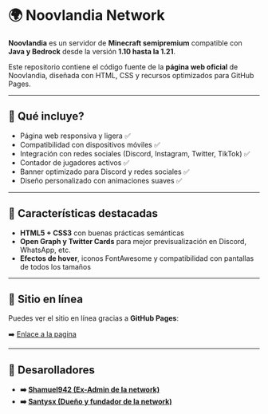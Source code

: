 # 🌍 Noovlandia Network

**Noovlandia** es un servidor de **Minecraft semipremium** compatible con **Java y Bedrock** desde la versión **1.10 hasta la 1.21**.

Este repositorio contiene el código fuente de la **página web oficial** de Noovlandia, diseñada con HTML, CSS y recursos optimizados para GitHub Pages.

---

## 🚀 Qué incluye?

- Página web responsiva y ligera ✅  
- Compatibilidad con dispositivos móviles ✅  
- Integración con redes sociales (Discord, Instagram, Twitter, TikTok) ✅  
- Contador de jugadores activos ✅  
- Banner optimizado para Discord y redes sociales ✅  
- Diseño personalizado con animaciones suaves ✅

---

## 🧾 Características destacadas

- **HTML5 + CSS3** con buenas prácticas semánticas
- **Open Graph y Twitter Cards** para mejor previsualización en Discord, WhatsApp, etc.
- **Efectos de hover**, iconos FontAwesome y compatibilidad con pantallas de todos los tamaños

---

## 🔗 Sitio en línea

Puedes ver el sitio en línea gracias a **GitHub Pages**:

➡️ [Enlace a la pagina](https://noovlandia.fun)

---

## 📁 Desarolladores

- **➡️ [Shamuel942 (Ex-Admin de la network)](https://github.com/Shamuel942)**
- **➡️ [Santysx (Dueño y fundador de la network)](https://github.com/Santysx)**
